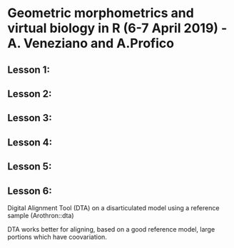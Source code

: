 # Geometric morphometrics and virtual biology in R (6-7 April 2019) - A. Veneziano and A.Profico

## Lesson 1: 
## Lesson 2: 
## Lesson 3: 
## Lesson 4: 
## Lesson 5: 
## Lesson 6:

Digital Alignment Tool (DTA) on a disarticulated model using a reference sample (Arothron::dta)

DTA works better for aligning, based on a good reference model, large portions which have coovariation.



